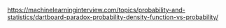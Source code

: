 

https://machinelearninginterview.com/topics/probability-and-statistics/dartboard-paradox-probability-density-function-vs-probability/
